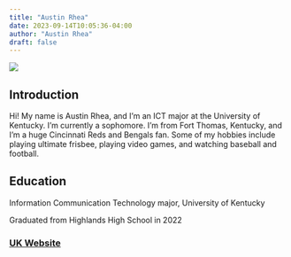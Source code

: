 ```yaml
---
title: "Austin Rhea"
date: 2023-09-14T10:05:36-04:00
author: "Austin Rhea"
draft: false
---
```


![](https://cdn.discordapp.com/attachments/846204617998336020/1157772032444993596/IMG_7529.JPG?ex=6519d2ba&is=6518813a&hm=89952ba1d7d30c49ec2500d4a8024eeaebc265955b49b27273894b8033286939&)

## Introduction
Hi! My name is Austin Rhea, and I’m an ICT major at the University of Kentucky. I’m currently a sophomore. I’m from Fort Thomas, Kentucky, and I’m a huge Cincinnati Reds and Bengals fan. Some of my hobbies include playing ultimate frisbee, playing video games, and watching baseball and football. 


## Education
Information Communication Technology major, University of Kentucky


Graduated from Highlands High School in 2022


### [UK Website](https://www.uky.edu/)


